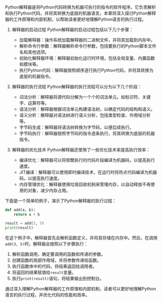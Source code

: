 Python解释器是将Python代码转换为机器可执行的指令的软件程序。它负责解析和执行Python代码，并将其转换为底层的机器语言。本章将深入探讨Python解释器的工作原理和内部机制，以帮助读者更好地理解Python语言的执行过程。

1. 解释器的启动过程
   Python解释器的启动过程包括以下几个步骤：
   - 加载解释器：操作系统加载解释器的二进制文件，并将其加载到内存中。
   - 解析命令行参数：解释器解析命令行参数，包括要执行的Python脚本文件名和其他选项。
   - 初始化解释器环境：解释器初始化运行时环境，包括全局变量、内置函数和模块等。
   - 执行Python代码：解释器按照顺序逐行执行Python代码，并将其转换为底层的机器指令。

2. 解释器的执行流程
   Python解释器的执行流程可以分为以下几个阶段：
   - 词法分析：解释器将源代码分解为一个个的词法单元，如标识符、关键字、运算符等。
   - 语法分析：解释器根据词法单元构建语法树，以确定代码的结构和语义。
   - 语义分析：解释器对语法树进行语义分析，包括类型检查、作用域分析等。
   - 字节码生成：解释器将语法树转换为字节码，以便后续执行。
   - 字节码执行：解释器按照字节码的指令逐条执行，将其转换为底层的机器指令。

3. 解释器的优化技术
   Python解释器还使用了一些优化技术来提高执行效率：
   - 编译优化：解释器可以将频繁执行的代码片段编译为机器码，以提高执行速度。
   - JIT编译：解释器可以使用即时编译技术，在运行时将热点代码编译为机器码，以提高执行速度。
   - 内存管理优化：解释器使用垃圾回收机制来管理内存，以自动释放不再使用的对象，减少内存占用。

下面是一个简单的例子，演示了Python解释器的执行过程：

```python
def add(a, b):
    return a + b

result = add(3, 5)
print(result)
```

在这个例子中，解释器首先会解析函数定义，并将其存储在内存中。然后，在调用`add(3, 5)`时，解释器会按照以下步骤执行：
1. 解析函数调用，确定要调用的函数和传递的参数。
2. 创建函数的局部作用域，并将参数传递给函数。
3. 执行函数体中的代码，将结果返回给调用者。
4. 将返回的结果赋值给`result`变量。
5. 执行`print(result)`语句，将结果输出到控制台。

通过深入理解Python解释器的工作原理和内部机制，读者可以更好地理解Python语言的执行过程，并优化代码的性能和效率。